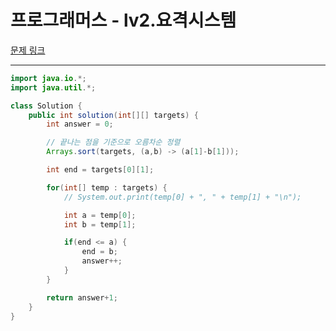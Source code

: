 # 프로그래머스 - lv2.요격시스템

[문제 링크](https://school.programmers.co.kr/learn/courses/30/lessons/181188)

---

```java
import java.io.*;
import java.util.*;

class Solution {
    public int solution(int[][] targets) {
        int answer = 0;

        // 끝나는 점을 기준으로 오름차순 정렬
        Arrays.sort(targets, (a,b) -> (a[1]-b[1]));

        int end = targets[0][1];

        for(int[] temp : targets) {
            // System.out.print(temp[0] + ", " + temp[1] + "\n");

            int a = temp[0];
            int b = temp[1];

            if(end <= a) {
                end = b;
                answer++;
            }
        }

        return answer+1;
    }
}
```

